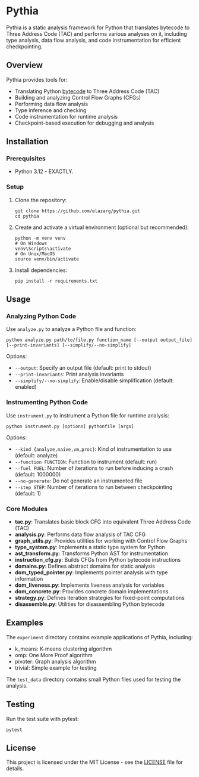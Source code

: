 # Pythia

Pythia is a static analysis framework for Python that translates bytecode to Three Address Code (TAC) and performs various analyses on it, including type analysis, data flow analysis, and code instrumentation for efficient checkpointing.

## Overview

Pythia provides tools for:
- Translating Python [bytecode](https://docs.python.org/3.11/library/dis.html#python-bytecode-instructions) to Three Address Code (TAC)
- Building and analyzing Control Flow Graphs (CFGs)
- Performing data flow analysis
- Type inference and checking
- Code instrumentation for runtime analysis
- Checkpoint-based execution for debugging and analysis

## Installation

### Prerequisites
- Python 3.12 - EXACTLY.

### Setup
1. Clone the repository:
   ```
   git clone https://github.com/elazarg/pythia.git
   cd pythia
   ```

2. Create and activate a virtual environment (optional but recommended):
   ```
   python -m venv venv
   # On Windows
   venv\Scripts\activate
   # On Unix/MacOS
   source venv/bin/activate
   ```

3. Install dependencies:
   ```
   pip install -r requirements.txt
   ```

## Usage

### Analyzing Python Code

Use `analyze.py` to analyze a Python file and function:

```
python analyze.py path/to/file.py function_name [--output output_file] [--print-invariants] [--simplify/--no-simplify]
```

Options:
- `--output`: Specify an output file (default: print to stdout)
- `--print-invariants`: Print analysis invariants
- `--simplify/--no-simplify`: Enable/disable simplification (default: enabled)

### Instrumenting Python Code

Use `instrument.py` to instrument a Python file for runtime analysis:

```
python instrument.py [options] pythonfile [args]
```

Options:
- `--kind {analyze,naive,vm,proc}`: Kind of instrumentation to use (default: analyze)
- `--function FUNCTION`: Function to instrument (default: run)
- `--fuel FUEL`: Number of iterations to run before inducing a crash (default: 1000000)
- `--no-generate`: Do not generate an instrumented file
- `--step STEP`: Number of iterations to run between checkpointing (default: 1)

### Core Modules

- **tac.py**: Translates basic block CFG into equivalent Three Address Code (TAC)
- **analysis.py**: Performs data flow analysis of TAC CFG
- **graph_utils.py**: Provides utilities for working with Control Flow Graphs
- **type_system.py**: Implements a static type system for Python
- **ast_transform.py**: Transforms Python AST for instrumentation
- **instruction_cfg.py**: Builds CFGs from Python bytecode instructions
- **domains.py**: Defines abstract domains for static analysis
- **dom_typed_pointer.py**: Implements pointer analysis with type information
- **dom_liveness.py**: Implements liveness analysis for variables
- **dom_concrete.py**: Provides concrete domain implementations
- **strategy.py**: Defines iteration strategies for fixed-point computations
- **disassemble.py**: Utilities for disassembling Python bytecode

## Examples

The `experiment` directory contains example applications of Pythia, including:
- k_means: K-means clustering algorithm
- omp: One More Proof algorithm
- pivoter: Graph analysis algorithm
- trivial: Simple example for testing

The `test_data` directory contains small Python files used for testing the analysis.

## Testing

Run the test suite with pytest:

```
pytest
```

## License

This project is licensed under the MIT License - see the [LICENSE](LICENSE) file for details.
